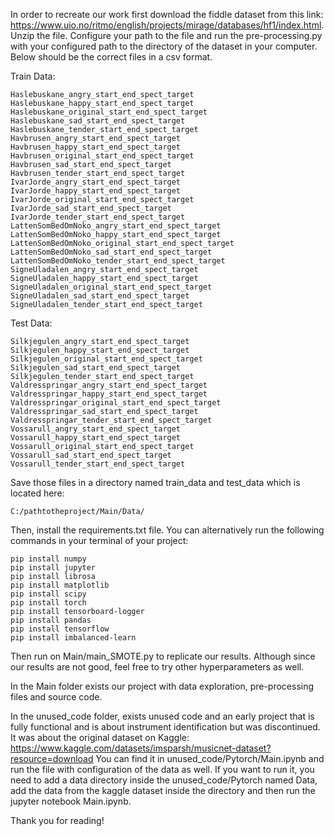 In order to recreate our work first download the fiddle dataset from this link: https://www.uio.no/ritmo/english/projects/mirage/databases/hf1/index.html. Unzip the file. Configure your path to the file
 and run the pre-processing.py with your configured path to the directory of the dataset in your computer. Below should be the correct files in a csv format.


Train Data:
```
Haslebuskane_angry_start_end_spect_target
Haslebuskane_happy_start_end_spect_target
Haslebuskane_original_start_end_spect_target
Haslebuskane_sad_start_end_spect_target
Haslebuskane_tender_start_end_spect_target
Havbrusen_angry_start_end_spect_target
Havbrusen_happy_start_end_spect_target
Havbrusen_original_start_end_spect_target
Havbrusen_sad_start_end_spect_target
Havbrusen_tender_start_end_spect_target
IvarJorde_angry_start_end_spect_target
IvarJorde_happy_start_end_spect_target
IvarJorde_original_start_end_spect_target
IvarJorde_sad_start_end_spect_target
IvarJorde_tender_start_end_spect_target
LattenSomBedOmNoko_angry_start_end_spect_target
LattenSomBedOmNoko_happy_start_end_spect_target
LattenSomBedOmNoko_original_start_end_spect_target
LattenSomBedOmNoko_sad_start_end_spect_target
LattenSomBedOmNoko_tender_start_end_spect_target
SigneUladalen_angry_start_end_spect_target
SigneUladalen_happy_start_end_spect_target
SigneUladalen_original_start_end_spect_target
SigneUladalen_sad_start_end_spect_target
SigneUladalen_tender_start_end_spect_target
```

Test Data:
```
Silkjegulen_angry_start_end_spect_target
Silkjegulen_happy_start_end_spect_target
Silkjegulen_original_start_end_spect_target
Silkjegulen_sad_start_end_spect_target
Silkjegulen_tender_start_end_spect_target
Valdresspringar_angry_start_end_spect_target
Valdresspringar_happy_start_end_spect_target
Valdresspringar_original_start_end_spect_target
Valdresspringar_sad_start_end_spect_target
Valdresspringar_tender_start_end_spect_target
Vossarull_angry_start_end_spect_target
Vossarull_happy_start_end_spect_target
Vossarull_original_start_end_spect_target
Vossarull_sad_start_end_spect_target
Vossarull_tender_start_end_spect_target
```

Save those files in a directory named train_data and test_data which is located  here:

```
C:/pathtotheproject/Main/Data/
```

Then, install the requirements.txt file. You can alternatively run the following commands in your terminal of your project:
```
pip install numpy
pip install jupyter
pip install librosa
pip install matplotlib
pip install scipy
pip install torch
pip install tensorboard-logger
pip install pandas
pip install tensorflow
pip install imbalanced-learn
```
Then run on Main/main_SMOTE.py to replicate our results. Although since our results are not good, feel free to try other hyperparameters as well.

In the Main folder exists our project with data exploration, pre-processing files and source code.

In the unused_code folder, exists unused code and an early project that is fully functional and is about instrument identification but was discontinued. It was about the original dataset on Kaggle: https://www.kaggle.com/datasets/imsparsh/musicnet-dataset?resource=download
You can find it in unused_code/Pytorch/Main.ipynb and run the file with configuration of the data as well. If you want to run it, you need to add a data directory inside the unused_code/Pytorch named Data, add the data from the kaggle dataset inside the directory and then run the jupyter notebook Main.ipynb. 

Thank you for reading!

